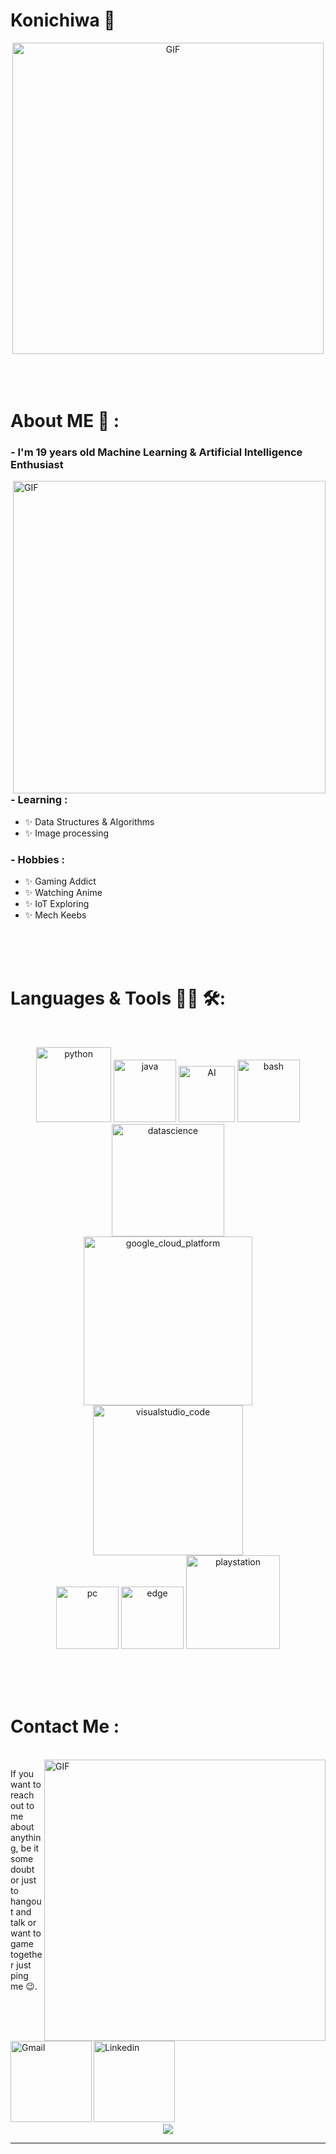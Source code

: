 # Konichiwa 👋

<div align="center">
<img hight="260" width="498" alt="GIF" align="center" src="https://media.tenor.com/OISpcH9g0zUAAAAC/jujutsu-kaisen-gojo.gif">
</div>

</br>
</br>
</br>


# About ME 💬 :

### - I'm 19 years old Machine Learning & Artificial Intelligence Enthusiast


<img hight="400" width="500" alt="GIF" align="right" src="https://media.tenor.com/-ZGfU4EG2aoAAAAC/championship-soccer.gif">

### - Learning :
- ✨ Data Structures & Algorithms
- ✨ Image processing

### - Hobbies : 
- ✨ Gaming Addict
- ✨ Watching Anime
- ✨ IoT Exploring
- ✨ Mech Keebs

</br>
</br>
</br>



# Languages & Tools 👨‍💻 🛠:
</br>

<p align="center">

<!-- For more icons please follow  https://github.com/MikeCodesDotNET/ColoredBadges -->
<img src="https://github.com/samv28/samv28/blob/main/assets/icons/python.png" alt="python" width="120" hight="50">
<img src="https://github.com/samv28/samv28/blob/main/assets/icons/java.png" alt="java"  width="100" hight="50">
<img src="https://github.com/samv28/samv28/blob/main/assets/icons/ai.png" alt="AI" width="90" hight="50">
<img src="https://github.com/samv28/samv28/blob/main/assets/icons/bash.png" alt="bash" width="100" hight="50">
<img src="https://github.com/samv28/samv28/blob/main/assets/icons/datascience.png" alt="datascience" width="180" hight="50">
</br>
<img src="https://github.com/samv28/samv28/blob/main/assets/icons/google_cloud_platform.png" alt="google_cloud_platform" width="270" hight="50">
<img src="https://github.com/samv28/samv28/blob/main/assets/icons/visualstudio_code.png" alt="visualstudio_code" width="240" hight="50">
</br>
<img src="https://github.com/samv28/samv28/blob/main/assets/icons/pc.png" alt="pc" width="100" hight="50">
<img src="https://github.com/samv28/samv28/blob/main/assets/icons/edge.png" alt="edge" width="100" hight="50">
<img src="https://github.com/samv28/samv28/blob/main/assets/icons/playstation@3x.png" alt="playstation" width="150" hight="50">
</p>
</br>
</br>
</br>



# Contact Me :

<p>
 </br>


<img hight="320" width="450" align="right" alt="GIF" src="https://github.com/samv28/samv28/blob/main/assets/93195.gif">


If you want to reach out to me about anything, be it some doubt or just to hangout and talk or want to game together just ping me 😉.



<a href="mailto:sameerkhatwani10@gmail.com">
 <img align="left" alt="Gmail" width="130" hight="100" src="https://github.com/samv28/samv28/blob/main/assets/icons/gmail.png" />
</a>
<a href="https://steamcommunity.com/id/SAM_v28">
  <img align="left" alt="Linkedin" width="130" hight="100" src="https://cdn.icon-icons.com/icons2/2530/PNG/512/steam_button_icon_151838.png" />
</br>
</br>
</br>
</a>




 </p>
 

</br>
</br>
</br>
</br>
</br>
</br>
</br>



<p align="center" >  
 <a href="https://github.com/anuraghazra/github-readme-stats"> 
<img  src="https://github-readme-stats.vercel.app/api?username=samv28&&show_icons=true&theme=radical"/>
  </a>
  </p>

*************
